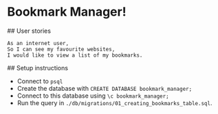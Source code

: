 # Bookmark Manager!

## User stories

```
As an internet user,
So I can see my favourite websites,
I would like to view a list of my bookmarks.
```

## Setup instructions
- Connect to `psql`
- Create the database with `CREATE DATABASE bookmark_manager;`
- Connect to this database using `\c bookmark_manager;`
- Run the query in `./db/migrations/01_creating_bookmarks_table.sql`.
